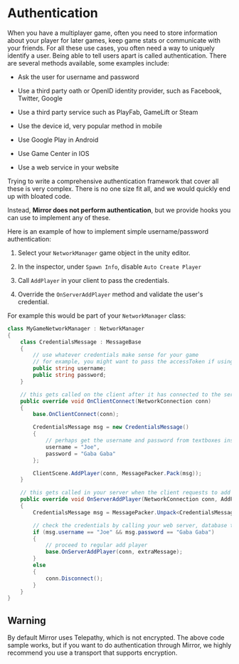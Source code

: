 # Authentication

When you have a multiplayer game, often you need to store information about your player for later games, keep game stats or communicate with your friends. For all these use cases, you often need a way to uniquely identify a user. Being able to tell users apart is called authentication. There are several methods available, some examples include:

-   Ask the user for username and password

-   Use a third party oath or OpenID identity provider, such as Facebook, Twitter, Google

-   Use a third party service such as PlayFab, GameLift or Steam

-   Use the device id, very popular method in mobile

-   Use Google Play in Android

-   Use Game Center in IOS

-   Use a web service in your website

Trying to write a comprehensive authentication framework that cover all these is very complex. There is no one size fit all, and we would quickly end up with bloated code.

Instead, **Mirror does not perform authentication**, but we provide hooks you can use to implement any of these.

Here is an example of how to implement simple username/password authentication:

1.  Select your `NetworkManager` game object in the unity editor.

2.  In the inspector, under `Spawn Info`, disable `Auto Create Player`

3.  Call `AddPlayer` in your client to pass the credentials.

4.  Override the `OnServerAddPlayer` method and validate the user's credential.

For example this would be part of your `NetworkManager` class:

```cs
class MyGameNetworkManager : NetworkManager
{
    class CredentialsMessage : MessageBase
    {
        // use whatever credentials make sense for your game
        // for example, you might want to pass the accessToken if using oauth
        public string username;
        public string password;
    }

    // this gets called on the client after it has connected to the server
    public override void OnClientConnect(NetworkConnection conn)
    {
        base.OnClientConnect(conn);

        CredentialsMessage msg = new CredentialsMessage()
        {
            // perhaps get the username and password from textboxes instead
            username = "Joe",
            password = "Gaba Gaba"
        };

        ClientScene.AddPlayer(conn, MessagePacker.Pack(msg));
    }

    // this gets called in your server when the client requests to add a player.
    public override void OnServerAddPlayer(NetworkConnection conn, AddPlayerMessage extraMessage)
    {
        CredentialsMessage msg = MessagePacker.Unpack<CredentialsMessage>(extraMessage.value);

        // check the credentials by calling your web server, database table, playfab api, or any method appropriate.
        if (msg.username == "Joe" && msg.password == "Gaba Gaba")
        {
            // proceed to regular add player
            base.OnServerAddPlayer(conn, extraMessage);
        }
        else
        {
            conn.Disconnect();
        }
    }
}
```

## Warning

By default Mirror uses Telepathy, which is not encrypted. The above code sample works, but if you want to do authentication through Mirror, we highly recommend you use a transport that supports encryption.
